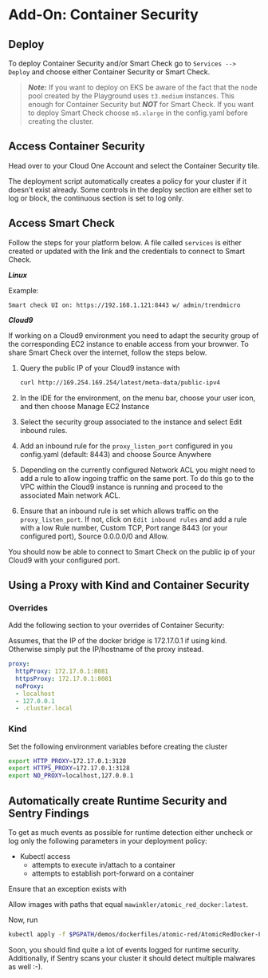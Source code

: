 # Add-On: Container Security

## Deploy

To deploy Container Security and/or Smart Check go to `Services --> Deploy` and choose either Container Security or Smart Check.

> ***Note:*** If you want to deploy on EKS be aware of the fact that the node pool created by the Playground uses `t3.medium` instances. This enough for Container Security but ***NOT*** for Smart Check. If you want to deploy Smart Check choose `m5.xlarge` in the config.yaml before creating the cluster.

## Access Container Security

Head over to your Cloud One Account and select the Container Security tile.

The deployment script automatically creates a policy for your cluster if it doesn't exist already. Some controls in the deploy section are either set to log or block, the continuous section is set to log only.

## Access Smart Check

Follow the steps for your platform below. A file called `services` is either created or updated with the link and the credentials to connect to Smart Check.

***Linux***

Example:

`Smart check UI on: https://192.168.1.121:8443 w/ admin/trendmicro`

***Cloud9***

If working on a Cloud9 environment you need to adapt the security group of the corresponding EC2 instance to enable access from your browwer. To share Smart Check over the internet, follow the steps below.

1. Query the public IP of your Cloud9 instance with

   ```sh
   curl http://169.254.169.254/latest/meta-data/public-ipv4
   ```

2. In the IDE for the environment, on the menu bar, choose your user icon, and then choose Manage EC2 Instance
3. Select the security group associated to the instance and select Edit inbound rules.
4. Add an inbound rule for the `proxy_listen_port` configured in you config.yaml (default: 8443) and choose Source Anywhere
5. Depending on the currently configured Network ACL you might need to add a rule to allow ingoing traffic on the same port. To do this go to the VPC within the Cloud9 instance is running and proceed to the associated Main network ACL.
6. Ensure that an inbound rule is set which allows traffic on the `proxy_listen_port`. If not, click on `Edit inbound rules` and add a rule with a low Rule number, Custom TCP, Port range 8443 (or your configured port), Source 0.0.0.0/0 and Allow.

You should now be able to connect to Smart Check on the public ip of your Cloud9 with your configured port.

</details>

## Using a Proxy with Kind and Container Security

### Overrides

Add the following section to your overrides of Container Security:

Assumes, that the IP of the docker bridge is 172.17.0.1 if using kind. Otherwise simply put the IP/hostname of the proxy instead.

```yaml
proxy:
  httpProxy: 172.17.0.1:8081
  httpsProxy: 172.17.0.1:8081
  noProxy:
  - localhost
  - 127.0.0.1
  - .cluster.local
```

### Kind

Set the following environment variables before creating the cluster

```sh
export HTTP_PROXY=172.17.0.1:3128
export HTTPS_PROXY=172.17.0.1:3128
export NO_PROXY=localhost,127.0.0.1
```

## Automatically create Runtime Security and Sentry Findings 

To get as much events as possible for runtime detection either uncheck or log only the following parameters in your deployment policy:

- Kubectl access
  - attempts to execute in/attach to a container
  - attempts to establish port-forward on a container

Ensure that an exception exists with

Allow images with paths that equal `mawinkler/atomic_red_docker:latest`.

Now, run

```sh
kubectl apply -f $PGPATH/demos/dockerfiles/atomic-red/AtomicRedDocker-FullFalco.yaml
```

Soon, you should find quite a lot of events logged for runtime security. Additionally, if Sentry scans your cluster it should detect multiple malwares as well :-).
